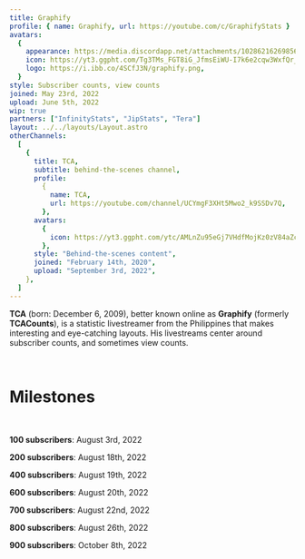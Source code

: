 ```yaml
---
title: Graphify
profile: { name: Graphify, url: https://youtube.com/c/GraphifyStats }
avatars:
  {
    appearance: https://media.discordapp.net/attachments/1028621626985689089/1029316026120278036/cool_avatar.jpg,
    icon: https://yt3.ggpht.com/Tg3TMs_FGT8iG_JfmsEiWU-I7k6e2cqw3WxfQr_TnhA-wgf1MoDRgedQlHlM3nBkHyxUs-9B=s200-c-k-c0x00ffffff-no-rj,
    logo: https://i.ibb.co/4SCfJ3N/graphify.png,
  }
style: Subscriber counts, view counts
joined: May 23rd, 2022
upload: June 5th, 2022
wip: true
partners: ["InfinityStats", "JipStats", "Tera"]
layout: ../../layouts/Layout.astro
otherChannels:
  [
    {
      title: TCA,
      subtitle: behind-the-scenes channel,
      profile:
        {
          name: TCA,
          url: https://youtube.com/channel/UCYmgF3XHt5Mwo2_k9SSDv7Q,
        },
      avatars:
        {
          icon: https://yt3.ggpht.com/ytc/AMLnZu95eGj7VHdfMojKz0zV84aZceiNYnsP2T5eayoDEw=s176-c-k-c0x00ffffff-no-rj,
        },
      style: "Behind-the-scenes content",
      joined: "February 14th, 2020",
      upload: "September 3rd, 2022",
    },
  ]
---
```


**TCA** (born: December 6, 2009), better known online as **Graphify** (formerly **TCACounts**), is a statistic livestreamer from the Philippines that makes interesting and eye-catching layouts. His livestreams center around subscriber counts, and sometimes view counts.

<br />

# Milestones

<br />

**100 subscribers**: August 3rd, 2022

**200 subscribers**: August 18th, 2022

**400 subscribers**: August 19th, 2022

**600 subscribers**: August 20th, 2022

**700 subscribers**: August 22nd, 2022

**800 subscribers**: August 26th, 2022

**900 subscribers**: October 8th, 2022
